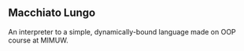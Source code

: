 ## Macchiato Lungo
An interpreter to a simple, dynamically-bound language made on OOP course at MIMUW.